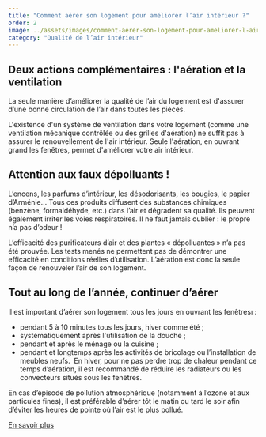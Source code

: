 ```yaml
---
title: "Comment aérer son logement pour améliorer l’air intérieur ?"
order: 2
image: ../assets/images/comment-aerer-son-logement-pour-ameliorer-l-air-interieur.jpg
category: "Qualité de l’air intérieur"
---
```


## Deux actions complémentaires : l'aération et la ventilation 

La seule manière d’améliorer la qualité de l’air du logement est d'assurer d’une bonne circulation de l’air dans toutes les pièces.

L'existence d'un système de ventilation dans votre logement (comme une ventilation mécanique contrôlée ou des grilles d'aération) ne suffit pas à assurer le renouvellement de l'air intérieur. Seule l'aération, en ouvrant grand les fenêtres, permet d'améliorer votre air intérieur.

## Attention aux faux dépolluants !

L’encens, les parfums d’intérieur, les désodorisants, les bougies, le papier d’Arménie… Tous ces produits diffusent des substances chimiques (benzène, formaldéhyde, etc.) dans l’air et dégradent sa qualité. Ils peuvent également irriter les voies respiratoires. Il ne faut jamais oublier : le propre n’a pas d’odeur !

L’efficacité des purificateurs d’air et des plantes « dépolluantes » n’a pas été prouvée. Les tests menés ne permettent pas de démontrer une efficacité en conditions réelles d’utilisation. L’aération est donc la seule façon de renouveler l’air de son logement.

## Tout au long de l’année, continuer d’aérer

Il est important d’aérer son logement tous les jours en ouvrant les fenêtresı :
- pendant 5 à 10 minutes tous les jours, hiver comme été ;
- systématiquement après l'utilisation de la douche ;
- pendant et après le ménage ou la cuisine ;
- pendant et longtemps après les activités de bricolage ou l’installation de meubles neufs.
­
En hiver, pour ne pas perdre trop de chaleur pendant ce temps d’aération, il est recommandé de réduire les radiateurs ou les convecteurs situés sous les fenêtres.
 
En cas d’épisode de pollution atmosphérique (notamment à l’ozone et aux particules fines), il est préférable d’aérer tôt le matin ou tard le soir afin d’éviter les heures de pointe où l’air est le plus pollué.

[En savoir plus](https://www.appa.asso.fr/wp-content/uploads/2021/07/A%C3%A9ration-ventilation.pdf)  
